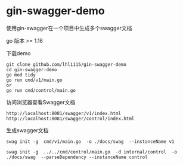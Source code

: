 # gin-swagger-demo
使用gin-swagger在一个项目中生成多个swagger文档

go 版本 >= 1.16


下载demo
```
git clone github.com/lhl1115/gin-swagger-demo
cd gin-swagger-demo
go mod tidy
go run cmd/v1/main.go
or 
go run cmd/control/main.go
```
访问浏览器查看Swagger文档
```
http://localhost:8081/swagger/v1/index.html
http://localhost:8081/swagger/control/index.html
```

生成swagger文档
```
swag init -g  cmd/v1/main.go  -o ./docs/swag  --instanceName v1

swag init -g  ../../cmd/control/main.go  -d internal/control  -o ./docs/swag  --parseDependency --instanceName control
```


